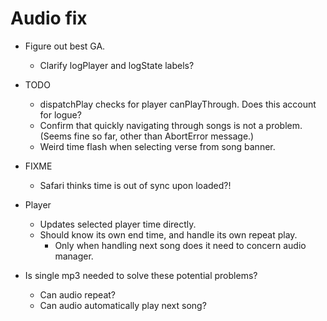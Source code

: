 # Audio fix
* Figure out best GA.
    * Clarify logPlayer and logState labels?

* TODO
    * dispatchPlay checks for player canPlayThrough. Does this account for logue?
    * Confirm that quickly navigating through songs is not a problem. (Seems fine so far, other than AbortError message.)
    * Weird time flash when selecting verse from song banner.

* FIXME
    * Safari thinks time is out of sync upon loaded?!

* Player
    * Updates selected player time directly.
    * Should know its own end time, and handle its own repeat play.
        * Only when handling next song does it need to concern audio manager.

* Is single mp3 needed to solve these potential problems?
    * Can audio repeat?
    * Can audio automatically play next song?